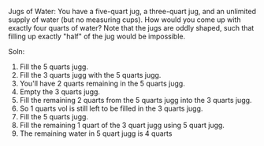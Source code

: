 Jugs of Water: You have a five-quart jug, a three-quart jug, and an unlimited supply of water (but no measuring cups). How would you come up with exactly four quarts of water? Note that the jugs are oddly shaped, such that filling up exactly "half" of the jug would be impossible.

Soln: 
1. Fill the 5 quarts jugg. 
2. Fill the 3 quarts jugg with the 5 quarts jugg. 
3. You'll have 2 quarts remaining in the 5 quarts jugg. 
4. Empty the 3 quarts jugg. 
5. Fill the remaining 2 quarts from the 5 quarts jugg into the 3 quarts jugg. 
6. So 1 quarts vol is still left to be filled in the 3 quarts jugg. 
7. Fill the 5 quarts jugg. 
8. Fill the remaining 1 quart of the 3 quart jugg using 5 quart jugg. 
9. The remaining water in 5 quart jugg is 4 quarts
